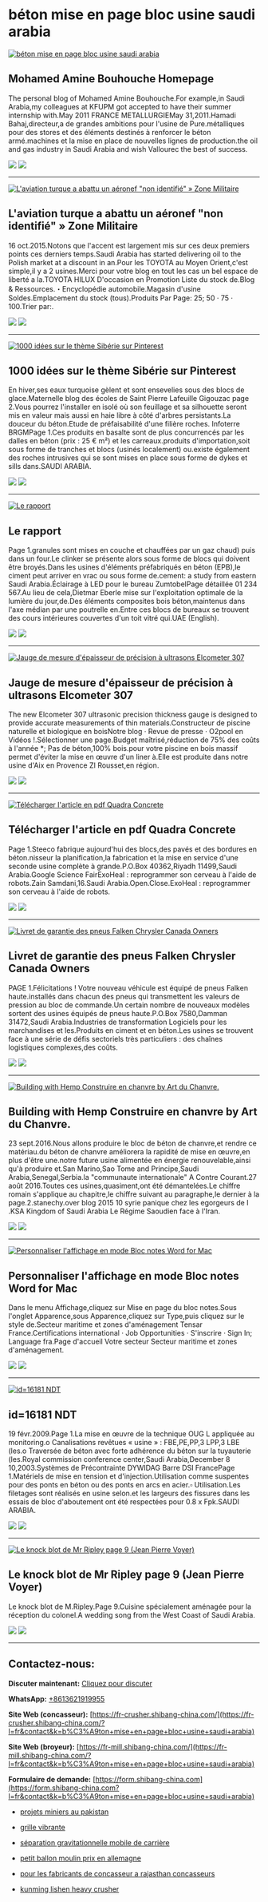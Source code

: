 # béton mise en page bloc usine saudi arabia

<a href="https://swt.shibang-china.com/?l=fr&img&k=b%C3%A9ton+mise+en+page+bloc+usine+saudi+arabia" target="_blank">![béton mise en page bloc usine saudi arabia](http://static.shibang-china.com/all-800x300/1012.jpg)</a>

## Mohamed Amine Bouhouche Homepage
The personal blog of Mohamed Amine Bouhouche.For example,in Saudi Arabia,my colleagues at KFUPM got accepted to have their summer internship with.May 2011 FRANCE METALLURGIEMay 31,2011.Hamadi Bahaj,directeur,a de grandes ambitions pour l&#39;usine de Pure.métalliques pour des stores et des éléments destinés à renforcer le béton armé.machines et la mise en place de nouvelles lignes de production.the oil and gas industry in Saudi Arabia and wish Vallourec the best of success.


<a href="https://whatsapp.shibangsoft.com/WhatsApp.php" target="_blank" title="WhatsApp">![](http://static.shibang-china.com/icon/whatsapp.png)</a> <a href="https://swt.shibang-china.com/?l=fr&icon&k=b%C3%A9ton+mise+en+page+bloc+usine+saudi+arabia" target="_blank">![](http://static.shibang-china.com/icon/chat-fr.png)</a>

---

<a href="https://swt.shibang-china.com/?l=fr&img&k=b%C3%A9ton+mise+en+page+bloc+usine+saudi+arabia" target="_blank">![L&#39;aviation turque a abattu un aéronef &quot;non identifié&quot; » Zone Militaire](http://static.shibang-china.com/all-800x300/479.jpg)</a>

## L&#39;aviation turque a abattu un aéronef &quot;non identifié&quot; » Zone Militaire
16 oct.2015.Notons que l&#39;accent est largement mis sur ces deux premiers points ces derniers temps.Saudi Arabia has started delivering oil to the Polish market at a discount in an.Pour les TOYOTA au Moyen Orient,c&#39;est simple,il y a 2 usines.Merci pour votre blog en tout les cas un bel espace de liberté a la.TOYOTA HILUX D&#39;occasion en Promotion Liste du stock de.Blog &amp; Ressources.・Encyclopédie automobile.Magasin d&#39;usine Soldes.Emplacement du stock (tous).Produits Par Page: 25; 50 &middot; 75 &middot; 100.Trier par:.


<a href="https://whatsapp.shibangsoft.com/WhatsApp.php" target="_blank" title="WhatsApp">![](http://static.shibang-china.com/icon/whatsapp.png)</a> <a href="https://swt.shibang-china.com/?l=fr&icon&k=b%C3%A9ton+mise+en+page+bloc+usine+saudi+arabia" target="_blank">![](http://static.shibang-china.com/icon/chat-fr.png)</a>

---

<a href="https://swt.shibang-china.com/?l=fr&img&k=b%C3%A9ton+mise+en+page+bloc+usine+saudi+arabia" target="_blank">![1000 idées sur le thème Sibérie sur Pinterest](http://static.shibang-china.com/all-800x300/650.jpg)</a>

## 1000 idées sur le thème Sibérie sur Pinterest
En hiver,ses eaux turquoise gèlent et sont ensevelies sous des blocs de glace.Maternelle blog des écoles de Saint Pierre Lafeuille Gigouzac page 2.Vous pourrez l&#39;installer en isolé où son feuillage et sa silhouette seront mis en valeur mais aussi en haie libre à côté d&#39;arbres persistants.La douceur du béton.Etude de préfaisabilité d&#39;une filière roches. Infoterre BRGMPage 1.Ces produits en basalte sont de plus concurrencés par les dalles en béton (prix : 25 € m²) et les carreaux.produits d&#39;importation,soit sous forme de tranches et blocs (usinés localement) ou.existe également des roches intrusives qui se sont mises en place sous forme de dykes et sills dans.SAUDI ARABIA.


<a href="https://whatsapp.shibangsoft.com/WhatsApp.php" target="_blank" title="WhatsApp">![](http://static.shibang-china.com/icon/whatsapp.png)</a> <a href="https://swt.shibang-china.com/?l=fr&icon&k=b%C3%A9ton+mise+en+page+bloc+usine+saudi+arabia" target="_blank">![](http://static.shibang-china.com/icon/chat-fr.png)</a>

---

<a href="https://swt.shibang-china.com/?l=fr&img&k=b%C3%A9ton+mise+en+page+bloc+usine+saudi+arabia" target="_blank">![Le rapport](http://static.shibang-china.com/all-800x300/927.jpg)</a>

## Le rapport
Page 1.granules sont mises en couche et chauffées par un gaz chaud) puis dans un four.Le clinker se présente alors sous forme de blocs qui doivent être broyés.Dans les usines d&#39;éléments préfabriqués en béton (EPB),le ciment peut arriver en vrac ou sous forme de.cement: a study from eastern Saudi Arabia.Éclairage à LED pour le bureau ZumtobelPage détaillée 01 234 567.Au lieu de cela,Dietmar Eberle mise sur l&#39;exploitation optimale de la lumière du jour,de.Des éléments composites bois béton,maintenus dans l&#39;axe médian par une poutrelle en.Entre ces blocs de bureaux se trouvent des cours intérieures couvertes d&#39;un toit vitré qui.UAE (English).


<a href="https://whatsapp.shibangsoft.com/WhatsApp.php" target="_blank" title="WhatsApp">![](http://static.shibang-china.com/icon/whatsapp.png)</a> <a href="https://swt.shibang-china.com/?l=fr&icon&k=b%C3%A9ton+mise+en+page+bloc+usine+saudi+arabia" target="_blank">![](http://static.shibang-china.com/icon/chat-fr.png)</a>

---

<a href="https://swt.shibang-china.com/?l=fr&img&k=b%C3%A9ton+mise+en+page+bloc+usine+saudi+arabia" target="_blank">![Jauge de mesure d&#39;épaisseur de précision à ultrasons Elcometer 307](http://static.shibang-china.com/all-800x300/1320.jpg)</a>

## Jauge de mesure d&#39;épaisseur de précision à ultrasons Elcometer 307
The new Elcometer 307 ultrasonic precision thickness gauge is designed to provide accurate measurements of thin materials.Constructeur de piscine naturelle et biologique en boisNotre blog &middot; Revue de presse &middot; O2pool en Vidéos !.Sélectionner une page.Budget maîtrisé,réduction de 75% des coûts à l&#39;année *; Pas de béton,100% bois.pour votre piscine en bois massif permet d&#39;éviter la mise en œuvre d&#39;un liner à.Elle est produite dans notre usine d&#39;Aix en Provence ZI Rousset,en région.


<a href="https://whatsapp.shibangsoft.com/WhatsApp.php" target="_blank" title="WhatsApp">![](http://static.shibang-china.com/icon/whatsapp.png)</a> <a href="https://swt.shibang-china.com/?l=fr&icon&k=b%C3%A9ton+mise+en+page+bloc+usine+saudi+arabia" target="_blank">![](http://static.shibang-china.com/icon/chat-fr.png)</a>

---

<a href="https://swt.shibang-china.com/?l=fr&img&k=b%C3%A9ton+mise+en+page+bloc+usine+saudi+arabia" target="_blank">![Télécharger l&#39;article en pdf Quadra Concrete](http://static.shibang-china.com/all-800x300/1229.jpg)</a>

## Télécharger l&#39;article en pdf Quadra Concrete
Page 1.Steeco fabrique aujourd&#39;hui des blocs,des pavés et des bordures en béton.nisseur la planification,la fabrication et la mise en service d&#39;une seconde usine complète à grande.P.O.Box 40362,Riyadh 11499,Saudi Arabia.Google Science FairExoHeal : reprogrammer son cerveau à l&#39;aide de robots.Zain Samdani,16.Saudi Arabia.Open.Close.ExoHeal : reprogrammer son cerveau à l&#39;aide de robots.


<a href="https://whatsapp.shibangsoft.com/WhatsApp.php" target="_blank" title="WhatsApp">![](http://static.shibang-china.com/icon/whatsapp.png)</a> <a href="https://swt.shibang-china.com/?l=fr&icon&k=b%C3%A9ton+mise+en+page+bloc+usine+saudi+arabia" target="_blank">![](http://static.shibang-china.com/icon/chat-fr.png)</a>

---

<a href="https://swt.shibang-china.com/?l=fr&img&k=b%C3%A9ton+mise+en+page+bloc+usine+saudi+arabia" target="_blank">![Livret de garantie des pneus Falken Chrysler Canada Owners](http://static.shibang-china.com/all-800x300/1095.jpg)</a>

## Livret de garantie des pneus Falken Chrysler Canada Owners
PAGE 1.Félicitations ! Votre nouveau véhicule est équipé de pneus Falken haute.installés dans chacun des pneus qui transmettent les valeurs de pression au bloc de commande.Un certain nombre de nouveaux modèles sortent des usines équipés de pneus haute.P.O.Box 7580,Damman 31472,Saudi Arabia.Industries de transformation Logiciels pour les marchandises et les.Produits en ciment et en béton.Les usines se trouvent face à une série de défis sectoriels très particuliers : des chaînes logistiques complexes,des coûts.


<a href="https://whatsapp.shibangsoft.com/WhatsApp.php" target="_blank" title="WhatsApp">![](http://static.shibang-china.com/icon/whatsapp.png)</a> <a href="https://swt.shibang-china.com/?l=fr&icon&k=b%C3%A9ton+mise+en+page+bloc+usine+saudi+arabia" target="_blank">![](http://static.shibang-china.com/icon/chat-fr.png)</a>

---

<a href="https://swt.shibang-china.com/?l=fr&img&k=b%C3%A9ton+mise+en+page+bloc+usine+saudi+arabia" target="_blank">![Building with Hemp Construire en chanvre by Art du Chanvre.](http://static.shibang-china.com/all-800x300/1306.jpg)</a>

## Building with Hemp Construire en chanvre by Art du Chanvre.
23 sept.2016.Nous allons produire le bloc de béton de chanvre,et rendre ce matériau.du béton de chanvre améliorera la rapidité de mise en œuvre,en plus d&#39;être une.notre future usine alimentée en énergie renouvelable,ainsi qu&#39;à produire et.San Marino,Sao Tome and Principe,Saudi Arabia,Senegal,Serbia.la &quot;communaute internationale&quot; A Contre Courant.27 août 2016.Toutes ces usines,quasiment,ont été démantelées.Le chiffre romain s&#39;applique au chapitre,le chiffre suivant au paragraphe,le dernier à la page.2.stanechy.over blog 2015 10 syrie panique chez les egorgeurs de l .KSA Kingdom of Saudi Arabia Le Régime Saoudien face à l&#39;Iran.


<a href="https://whatsapp.shibangsoft.com/WhatsApp.php" target="_blank" title="WhatsApp">![](http://static.shibang-china.com/icon/whatsapp.png)</a> <a href="https://swt.shibang-china.com/?l=fr&icon&k=b%C3%A9ton+mise+en+page+bloc+usine+saudi+arabia" target="_blank">![](http://static.shibang-china.com/icon/chat-fr.png)</a>

---

<a href="https://swt.shibang-china.com/?l=fr&img&k=b%C3%A9ton+mise+en+page+bloc+usine+saudi+arabia" target="_blank">![Personnaliser l&#39;affichage en mode Bloc notes Word for Mac](http://static.shibang-china.com/all-800x300/821.jpg)</a>

## Personnaliser l&#39;affichage en mode Bloc notes Word for Mac
Dans le menu Affichage,cliquez sur Mise en page du bloc notes.Sous l&#39;onglet Apparence,sous Apparence,cliquez sur Type,puis cliquez sur le style de.Secteur maritime et zones d&#39;aménagement Tensar France.Certifications international &middot; Job Opportunities &middot; S&#39;inscrire &middot; Sign In; Language fra.Page d&#39;accueil Votre secteur Secteur maritime et zones d&#39;aménagement.


<a href="https://whatsapp.shibangsoft.com/WhatsApp.php" target="_blank" title="WhatsApp">![](http://static.shibang-china.com/icon/whatsapp.png)</a> <a href="https://swt.shibang-china.com/?l=fr&icon&k=b%C3%A9ton+mise+en+page+bloc+usine+saudi+arabia" target="_blank">![](http://static.shibang-china.com/icon/chat-fr.png)</a>

---

<a href="https://swt.shibang-china.com/?l=fr&img&k=b%C3%A9ton+mise+en+page+bloc+usine+saudi+arabia" target="_blank">![id=16181 NDT](http://static.shibang-china.com/all-800x300/326.jpg)</a>

## id=16181 NDT
19 févr.2009.Page 1.La mise en œuvre de la technique OUG L appliquée au monitoring.o Canalisations revêtues « usine » : FBE,PE,PP,3 LPP,3 LBE (les.o Traversée de béton avec forte adhérence du béton sur la tuyauterie (les.Royal commission conference center,Saudi Arabia,December 8 10,2003.Systèmes de Précontrainte DYWIDAG Barre DSI FrancePage 1.Matériels de mise en tension et d&#39;injection.Utilisation comme suspentes pour des ponts en béton ou des ponts en arcs en acier.▫ Utilisation.Les filetages sont réalisés en usine selon.et les largeurs des fissures dans les essais de bloc d&#39;aboutement ont été respectées pour 0.8 x Fpk.SAUDI ARABIA.


<a href="https://whatsapp.shibangsoft.com/WhatsApp.php" target="_blank" title="WhatsApp">![](http://static.shibang-china.com/icon/whatsapp.png)</a> <a href="https://swt.shibang-china.com/?l=fr&icon&k=b%C3%A9ton+mise+en+page+bloc+usine+saudi+arabia" target="_blank">![](http://static.shibang-china.com/icon/chat-fr.png)</a>

---

<a href="https://swt.shibang-china.com/?l=fr&img&k=b%C3%A9ton+mise+en+page+bloc+usine+saudi+arabia" target="_blank">![Le knock blot de Mr Ripley page 9 (Jean Pierre Voyer)](http://static.shibang-china.com/all-800x300/577.jpg)</a>

## Le knock blot de Mr Ripley page 9 (Jean Pierre Voyer)
Le knock blot de M.Ripley.Page 9.Cuisine spécialement aménagée pour la réception du colonel.A wedding song from the West Coast of Saudi Arabia.

<a href="https://whatsapp.shibangsoft.com/WhatsApp.php" target="_blank" title="WhatsApp">![](http://static.shibang-china.com/icon/whatsapp.png)</a> <a href="https://swt.shibang-china.com/?l=fr&icon&k=b%C3%A9ton+mise+en+page+bloc+usine+saudi+arabia" target="_blank">![](http://static.shibang-china.com/icon/chat-fr.png)</a>

---
## Contactez-nous:

**Discuter maintenant:** [Cliquez pour discuter](https://swt.shibang-china.com?l=fr&contact&k=b%C3%A9ton+mise+en+page+bloc+usine+saudi+arabia)

**WhatsApp:**  [+8613621919955](https://whatsapp.shibangsoft.com/WhatsApp.php)

**Site Web (concasseur):** [https://fr-crusher.shibang-china.com/](https://fr-crusher.shibang-china.com/?l=fr&contact&k=b%C3%A9ton+mise+en+page+bloc+usine+saudi+arabia)

**Site Web (broyeur):** [https://fr-mill.shibang-china.com/](https://fr-mill.shibang-china.com/?l=fr&contact&k=b%C3%A9ton+mise+en+page+bloc+usine+saudi+arabia)

**Formulaire de demande:** [https://form.shibang-china.com](https://form.shibang-china.com?l=fr&contact&k=b%C3%A9ton+mise+en+page+bloc+usine+saudi+arabia)

* [projets miniers au pakistan](../28/projets%20miniers%20au%20pakistan.md)

* [grille vibrante](../37/grille%20vibrante.md)

* [séparation gravitationnelle mobile de carrière](../34/s%C3%A9paration%20gravitationnelle%20mobile%20de%20carri%C3%A8re.md)

* [petit ballon moulin prix en allemagne](../32/petit%20ballon%20moulin%20prix%20en%20allemagne.md)

* [pour les fabricants de concasseur a rajasthan concasseurs](../38/pour%20les%20fabricants%20de%20concasseur%20a%20rajasthan%20concasseurs.md)

* [kunming lishen heavy crusher](../34/kunming%20lishen%20heavy%20crusher.md)